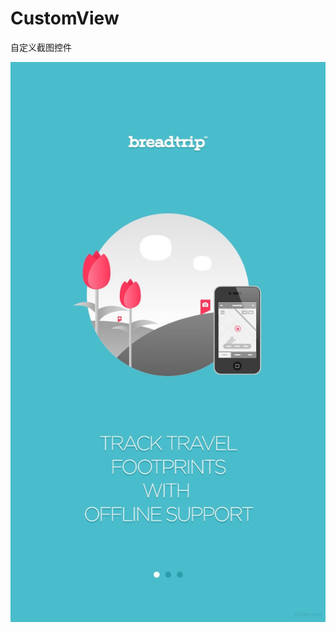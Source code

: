 # CustomView
自定义截图控件

![](https://github.com/JiaoYingBo/CustomView/raw/master/CustomView/app.jpg)  

